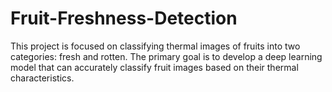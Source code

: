 # Fruit-Freshness-Detection
This project is focused on classifying thermal images of fruits into two categories: fresh and rotten. The primary goal is to develop a deep learning model that can accurately classify fruit images based on their thermal characteristics. 
